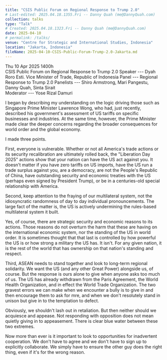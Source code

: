 ```yaml
---
title: "CSIS Public Forum on Regional Response to Trump 2.0"
# Last-edited: 2025.04.18.1355.Fri -- Danny Quah (me@DannyQuah.com)
collection: talks
type: "Talk"
# Created: 2025.04.18.1323.Fri -- Danny Quah (me@DannyQuah.com)
date: 2025-04-10
# permalink: /talks/
venue: "Centre for Strategic and International Studies, Indonesia"
location: "Jakarta, Indonesia"
fileName: 2025-04-10-CSIS-Public-Forum-Trump-2.0-Jakarta.md
---
```

Thu 10 Apr 2025 1400h  
CSIS Public Forum on Regional Response to Trump 2.0
Speaker --- Dyah Roro Esti.  Vice Minister of Trade, Republic of Indonesia
Panel --- Regional Response to Trump 2.0
Panelists --- Shiro Armstrong, Mari Pangestu, Danny Quah, Sinta Sirait  
Moderator --- Yose Rizal Damuri

I began by describing my understanding on the logic driving those such as Singapore Prime Minister Lawrence Wong, who had, just recently, described his government's assessment of US tariffs on specific businesses and industries.  At the same time, however, the Prime Minister made clear the deeper concerns regarding the broader consequences for world order and the global economy.  

I made three points.  

First, everyone is vulnerable.  Whether or not all America's trade actions or its security recalibration are ultimately rolled back, the "Liberation Day 2025" actions show that your nation can have the US act against you.  It doesn't matter if you have zero tariffs on US imports, have the US run a trade surplus against you, are a democracy, are not the People's Republic of China, have outstanding security and economic treaties with the US (perhaps even signed by President Trump), or be in a centuries-old special relationship with America.  

Second, keep attention to the fraying of our multilateral system, not the idiosyncratic randomness of day to day individual pronouncements.  The large fact of the matter is, the US is actively undermining the rules-based multilateral system it built.  

Yes, of course, there are strategic security and economic reasons to its actions.  Those reasons do not overturn the harm that these are having on the international economic system, nor the standing of the US in world order.  It is sometimes thought that that last is controlled by how powerful the US is or how strong a military the US has.  It isn't.  For any given nation, it is the rest of the world that has ownership on that nation's standing and respect.  

Third, ASEAN needs to stand together and look to long-term regional solidarity.  We want the US (and any other Great Power) alongside us, of course.  But the response is ours alone to give when anyone asks too much of us.  The US has already withdrawn from the Paris Agreement, the World Health Organization, and in effect the World Trade Organization.  The two gravest errors we can make when we encounter a bully is to give in and then encourage them to ask for mre, and when we don't resolutely stand in unison but give in to the temptation to defect.  

Obviously, we shouldn't lash out in retaliation.  But then neither should we acquiesce and appease.  Not responding with opposition does not mean quietly giving in to appeasement.  There is clear blue water between these two extremes.  

Now more than ever is it important to look to opportunities for inadvertent cooperation.  We don't have to agree and we don't have to sign up to explicitly collaborate.  We simply have to ensure the other guy does the right thing, even if it's for the wrong reason.  



<!---
   Invisible section // 2025-04-10-CSIS-Public-Forum-Trump-2.0-Jakarta.md
-->

